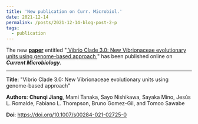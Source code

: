 ```yaml
---
title: 'New publication on Curr. Microbiol.'
date: 2021-12-14
permalink: /posts/2021-12-14-blog-post-2-p
tags:
  - publication
---
```


The new [**paper**](https://doi.org/10.1007/s00284-021-02725-0)   entitled "<ins> Vibrio Clade 3.0: New Vibrionaceae evolutionary units using genome-based approach </ins>" has been published online on ***Current Microbiology***.


---

**Title**: "Vibrio Clade 3.0: New Vibrionaceae evolutionary units using genome-based approach"

**Authors**: **Chunqi Jiang**, Mami Tanaka, Sayo Nishikawa, Sayaka Mino, Jesús L. Romalde, Fabiano L. Thompson, Bruno Gomez-Gil, and Tomoo Sawabe

**Doi**: https://doi.org/10.1007/s00284-021-02725-0
